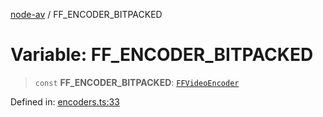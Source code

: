 [node-av](../globals.md) / FF\_ENCODER\_BITPACKED

# Variable: FF\_ENCODER\_BITPACKED

> `const` **FF\_ENCODER\_BITPACKED**: [`FFVideoEncoder`](../type-aliases/FFVideoEncoder.md)

Defined in: [encoders.ts:33](https://github.com/seydx/av/blob/f8631fc881b394300b1479f511d55cf1c370a87f/src/constants/encoders.ts#L33)
